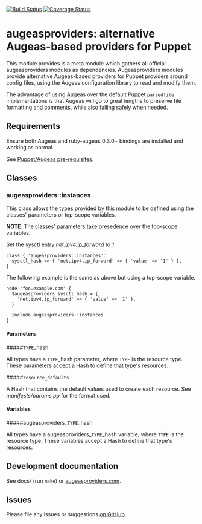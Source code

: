 [![Build Status](https://travis-ci.org/hercules-team/augeasproviders.svg?branch=master)](https://travis-ci.org/hercules-team/augeasproviders)
[![Coverage Status](https://img.shields.io/coveralls/hercules-team/augeasproviders.svg)](https://coveralls.io/r/hercules-team/augeasproviders?branch=master)

# augeasproviders: alternative Augeas-based providers for Puppet

This module provides is a meta module which gathers all official augeasproviders
modules as dependencies. 
Augeasproviders modules provide alternative Augeas-based providers for Puppet
providers around config files, using the Augeas configuration library to read
and modify them.

The advantage of using Augeas over the default Puppet `parsedfile`
implementations is that Augeas will go to great lengths to preserve file
formatting and comments, while also failing safely when needed.

## Requirements

Ensure both Augeas and ruby-augeas 0.3.0+ bindings are installed and working as
normal.

See [Puppet/Augeas pre-requisites](http://docs.puppetlabs.com/guides/augeas.html#pre-requisites).

## Classes

### augeasproviders::instances

This class allows the types provided by this module to be defined using the classes' parameters or top-scope variables.

**NOTE**: The classes' parameters take presedence over the top-scope variables.

Set the sysctl entry *net.ipv4.ip_forward* to *1*:

    class { 'augeasproviders::instances':
      sysctl_hash => { 'net.ipv4.ip_forward' => { 'value' => '1' } },
    }

The following example is the same as above but using a top-scope variable.

    node 'foo.example.com' {
      $augeasproviders_sysctl_hash = {
        'net.ipv4.ip_forward' => { 'value' => '1' },
      }
      
      include augeasproviders::instances
    }

#### Parameters

#####`TYPE`_hash

All types have a `TYPE`_hash parameter, where `TYPE` is the resource type.  These parameters accept a Hash to define that type's resources.

#####`resource_defaults`

A Hash that contains the default values used to create each resource.  See *manifests/params.pp* for the format used.

#### Variables

#####augeasproviders\_`TYPE`\_hash

All types have a augeasproviders\_`TYPE`\_hash variable, where `TYPE` is the resource type.  These variables accept a Hash to define that type's resources.

## Development documentation

See docs/ (run `make`) or [augeasproviders.com](http://augeasproviders.com/documentation/).

## Issues

Please file any issues or suggestions [on GitHub](https://github.com/hercules-team/augeasproviders/issues).
